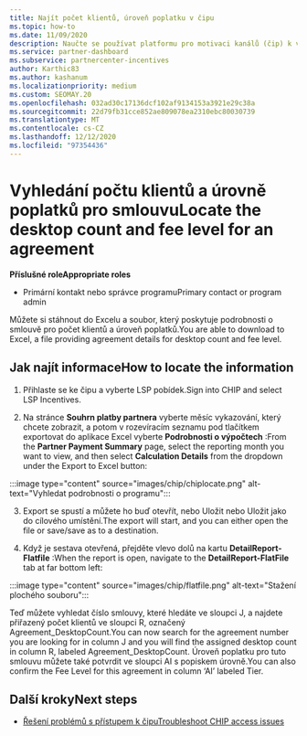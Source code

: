 ```yaml
---
title: Najít počet klientů, úroveň poplatku v čipu
ms.topic: how-to
ms.date: 11/09/2020
description: Naučte se používat platformu pro motivaci kanálů (čip) k vyhledání informací o počtu klientů a úrovních poplatků za smlouvu.
ms.service: partner-dashboard
ms.subservice: partnercenter-incentives
author: Karthic83
ms.author: kashanum
ms.localizationpriority: medium
ms.custom: SEOMAY.20
ms.openlocfilehash: 032ad30c17136dcf102af9134153a3921e29c38a
ms.sourcegitcommit: 22d79fb31cce852ae809078ea2310ebc80030739
ms.translationtype: MT
ms.contentlocale: cs-CZ
ms.lasthandoff: 12/12/2020
ms.locfileid: "97354436"
---
```

# <a name="locate-the-desktop-count-and-fee-level-for-an-agreement"></a><span data-ttu-id="7eb19-103">Vyhledání počtu klientů a úrovně poplatků pro smlouvu</span><span class="sxs-lookup"><span data-stu-id="7eb19-103">Locate the desktop count and fee level for an agreement</span></span>

<span data-ttu-id="7eb19-104">**Příslušné role**</span><span class="sxs-lookup"><span data-stu-id="7eb19-104">**Appropriate roles**</span></span>

- <span data-ttu-id="7eb19-105">Primární kontakt nebo správce programu</span><span class="sxs-lookup"><span data-stu-id="7eb19-105">Primary contact or program admin</span></span>

<span data-ttu-id="7eb19-106">Můžete si stáhnout do Excelu a soubor, který poskytuje podrobnosti o smlouvě pro počet klientů a úroveň poplatků.</span><span class="sxs-lookup"><span data-stu-id="7eb19-106">You are able to download to Excel, a file providing agreement details for desktop count and fee level.</span></span>

## <a name="how-to-locate-the-information"></a><span data-ttu-id="7eb19-107">Jak najít informace</span><span class="sxs-lookup"><span data-stu-id="7eb19-107">How to locate the information</span></span>

1. <span data-ttu-id="7eb19-108">Přihlaste se ke čipu a vyberte LSP pobídek.</span><span class="sxs-lookup"><span data-stu-id="7eb19-108">Sign into CHIP and select LSP Incentives.</span></span>

2. <span data-ttu-id="7eb19-109">Na stránce **Souhrn platby partnera** vyberte měsíc vykazování, který chcete zobrazit, a potom v rozevíracím seznamu pod tlačítkem exportovat do aplikace Excel vyberte **Podrobnosti o výpočtech** :</span><span class="sxs-lookup"><span data-stu-id="7eb19-109">From the **Partner Payment Summary** page, select the reporting month you want to view, and then select **Calculation Details** from the dropdown under the Export to Excel button:</span></span>

:::image type="content" source="images/chip/chiplocate.png" alt-text="Vyhledat podrobnosti o programu":::

3. <span data-ttu-id="7eb19-111">Export se spustí a můžete ho buď otevřít, nebo Uložit nebo Uložit jako do cílového umístění.</span><span class="sxs-lookup"><span data-stu-id="7eb19-111">The export will start, and you can either open the file or save/save as to a destination.</span></span>

4. <span data-ttu-id="7eb19-112">Když je sestava otevřená, přejděte vlevo dolů na kartu **DetailReport-Flatfile** :</span><span class="sxs-lookup"><span data-stu-id="7eb19-112">When the report is open, navigate to the **DetailReport-FlatFile** tab at far bottom left:</span></span>

:::image type="content" source="images/chip/flatfile.png" alt-text="Stažení plochého souboru":::

<span data-ttu-id="7eb19-114">Teď můžete vyhledat číslo smlouvy, které hledáte ve sloupci J, a najdete přiřazený počet klientů ve sloupci R, označený Agreement_DesktopCount.</span><span class="sxs-lookup"><span data-stu-id="7eb19-114">You can now search for the agreement number you are looking for in column J and you will find the assigned desktop count in column R, labeled Agreement_DesktopCount.</span></span> <span data-ttu-id="7eb19-115">Úroveň poplatku pro tuto smlouvu můžete také potvrdit ve sloupci AI s popiskem úrovně.</span><span class="sxs-lookup"><span data-stu-id="7eb19-115">You can also confirm the Fee Level for this agreement in column ‘AI’ labeled Tier.</span></span>

## <a name="next-steps"></a><span data-ttu-id="7eb19-116">Další kroky</span><span class="sxs-lookup"><span data-stu-id="7eb19-116">Next steps</span></span>

- [<span data-ttu-id="7eb19-117">Řešení problémů s přístupem k čipu</span><span class="sxs-lookup"><span data-stu-id="7eb19-117">Troubleshoot CHIP access issues</span></span>](chip-access-trouble.md)
